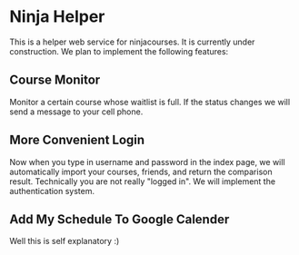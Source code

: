 Ninja Helper
============

This is a helper web service for ninjacourses. It is currently under construction. We plan to implement the following features:

Course Monitor
--------------

Monitor a certain course whose waitlist is full. If the status changes we will send a message to your cell phone.

More Convenient Login
---------------------

Now when you type in username and password in the index page, we will automatically import your courses, friends, and return the comparison result. Technically you are not really "logged in". We will implement the authentication system.


Add My Schedule To Google Calender
----------------------------------

Well this is self explanatory :)
